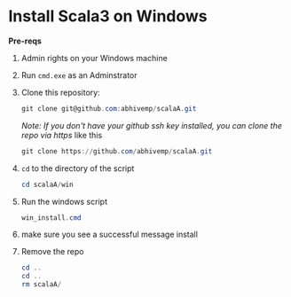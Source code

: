 # Install Scala3 on Windows

**Pre-reqs**

1. Admin rights on your Windows machine

   



1. Run `cmd.exe` as an Adminstrator

2. Clone this repository:

   ```powershell
   git clone git@github.com:abhivemp/scalaA.git
   ```

   *Note: If you don't have your github ssh key installed, you can clone the repo via https* like this

   ```powershell
   git clone https://github.com/abhivemp/scalaA.git
   ```

   

3. `cd` to the directory of the script

   ```powershell
   cd scalaA/win
   ```

4. Run the windows script

   ```powershell
   win_install.cmd
   ```

5. make sure you see a successful message install

6. Remove the repo

   ```powershell
   cd ..
   cd ..
   rm scalaA/
   ```

   

